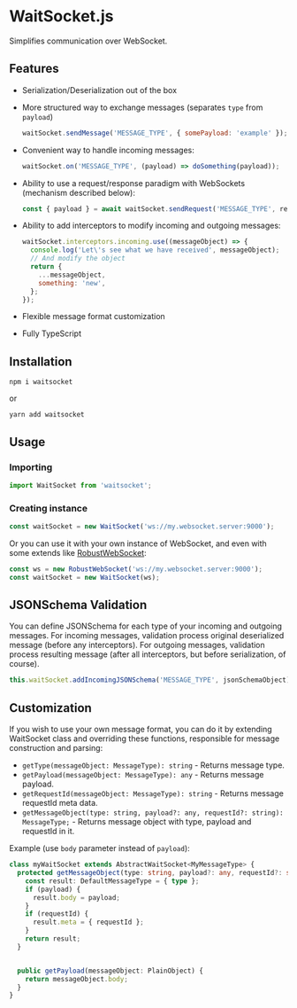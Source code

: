 # WaitSocket.js

Simplifies communication over WebSocket.

## Features

* Serialization/Deserialization out of the box

* More structured way to exchange messages (separates `type` from `payload`)
  ```javascript
  waitSocket.sendMessage('MESSAGE_TYPE', { somePayload: 'example' });
  ```

* Convenient way to handle incoming messages:
  ```javascript
  waitSocket.on('MESSAGE_TYPE', (payload) => doSomething(payload));
  ```

* Ability to use a request/response paradigm with WebSockets (mechanism described below):
  ```javascript
  const { payload } = await waitSocket.sendRequest('MESSAGE_TYPE', requestPayload);
  ```

* Ability to add interceptors to modify incoming and outgoing messages:
  ```javascript
  waitSocket.interceptors.incoming.use((messageObject) => {
    console.log('Let\'s see what we have received', messageObject);
    // And modify the object
    return {
      ...messageObject,
      something: 'new',
    };
  });
  ```

* Flexible message format customization

* Fully TypeScript

## Installation

```
npm i waitsocket
```

or

```
yarn add waitsocket
```

## Usage

### Importing

```javascript
import WaitSocket from 'waitsocket';
```

### Creating instance

```javascript
const waitSocket = new WaitSocket('ws://my.websocket.server:9000');
```

Or you can use it with your own instance of WebSocket, and even with some extends like [RobustWebSocket](https://github.com/appuri/robust-websocket):

```javascript
const ws = new RobustWebSocket('ws://my.websocket.server:9000');
const waitSocket = new WaitSocket(ws);
```

## JSONSchema Validation

You can define JSONSchema for each type of your incoming and outgoing messages. For incoming messages, validation process original deserialized message (before any interceptors). For outgoing messages, validation process resulting message (after all interceptors, but before serialization, of course).

```javascript
this.waitSocket.addIncomingJSONSchema('MESSAGE_TYPE', jsonSchemaObject);
```

## Customization

If you wish to use your own message format, you can do it by extending WaitSocket class and overriding these functions, responsible for message construction and parsing:

* `getType(messageObject: MessageType): string` - Returns message type.
* `getPayload(messageObject: MessageType): any` - Returns message payload.
* `getRequestId(messageObject: MessageType): string` - Returns message requestId meta data.
* `getMessageObject(type: string, payload?: any, requestId?: string): MessageType;` - Returns message object with type, payload and requestId in it.

Example (use `body` parameter instead of `payload`):
```typescript
class myWaitSocket extends AbstractWaitSocket<MyMessageType> {
  protected getMessageObject(type: string, payload?: any, requestId?: string) {
    const result: DefaultMessageType = { type };
    if (payload) {
      result.body = payload;
    }
    if (requestId) {
      result.meta = { requestId };
    }
    return result;
  }


  public getPayload(messageObject: PlainObject) {
    return messageObject.body;
  }
}
```
